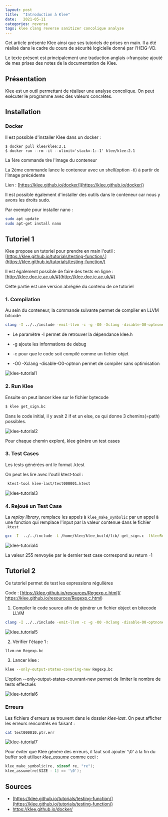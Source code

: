 ```yaml
---
layout: post
title:  "Introduction à Klee"
date:   2021-05-11 
categories: reverse
tags: klee clang reverse sanitizer concolique analyse
---
```

Cet article présente Klee ainsi que ses tutoriels de prises en main. Il a été réalisé dans le cadre du cours de sécurité logicielle donné par l'HEIG-VD.

Le texte présent est principalement une traduction anglais->française ajouté de mes prises des notes de la documentation de Klee.

## Présentation

Klee est un outil permettant de réaliser une analyse concolique. On peut exécuter le programme avec des valeurs concrètes. 

## Installation

### Docker

Il est possible d'installer Klee dans un docker :

```
$ docker pull klee/klee:2.1
$ docker run --rm -it --ulimit='stack=-1:-1' klee/klee:2.1
```

La 1ère commande tire l'image du conteneur

La 2ème commande lance le conteneur avec un shell(option -ti) à partir de l'image précédente 

Lien : [https://klee.github.io/docker/](https://klee.github.io/docker/)

Il est possible également d'installer des outils dans le conteneur car nous y avons les droits sudo.

Par exemple pour installer nano :

```bash
sudo apt update
sudo apt-get install nano
```



## Tutoriel 1

Klee propose un tutoriel pour prendre en main l'outil : [https://klee.github.io/tutorials/testing-function/.](https://klee.github.io/tutorials/testing-function/)

Il est également possible de faire des tests en ligne : [http://klee.doc.ic.ac.uk/#](http://klee.doc.ic.ac.uk/#)

Cette partie est une version abrégée du contenu de ce tutoriel

### 1. Compilation

Au sein du conteneur, la commande suivante permet de compiler en  LLVM bitcode 

```bash
clang -I ../../include -emit-llvm -c -g -O0 -Xclang -disable-O0-optnone get_sign.c
```

- Le paramètre -I permet de retrouver la dépendance klee.h

- -g ajoute les informations de debug
- -c pour que le code soit compilé comme un fichier objet
- -O0 -Xclang -disable-O0-optnon permet de compiler sans optimisation

![klee-tutorial1]({{site.url}}\assets\article\klee\klee-tutorial1.JPG)



### 2. Run Klee

Ensuite on peut lancer klee sur le fichier bytecode 

```bash
$ klee get_sign.bc
```

Dans le code initial, il y avait 2 if et un else, ce qui donne 3 chemins(=path) possibles.

![klee-tutorial2]({{site.url}}\assets\article\klee\klee-tutorial2.JPG)

Pour chaque chemin exploré, klee génère un test cases

### 3. Test Cases

Les tests générées ont le format .ktest

On peut les lire avec l'outil ktest-tool : 

```bash
 ktest-tool klee-last/test000001.ktest
```

![klee-tutorial3]({{site.url}}\assets\article\klee\klee-tutorial3.JPG)

### 4. Rejoué un Test Case

La *replay library*, remplace les appels à  `klee_make_symbolic` par un appel à une fonction qui remplace l'input par la valeur contenue dans le fichier `.ktest` 

```bash
gcc -I  ../../include -L /home/klee/klee_build/lib/ get_sign.c -lkleeRuntest
```

![klee-tutorial4]({{site.url}}\assets\article\klee\klee-tutorial4.JPG)

La valeur 255 renvoyée par le dernier test case correspond au return -1



## Tutoriel 2

Ce tutoriel permet de test les expressions régulières

Code : [https://klee.github.io/resources/Regexp.c.html]( https://klee.github.io/resources/Regexp.c.html)

1)  Compiler le code source afin de générer un fichier object en bitecode LLVM

```bash
clang -I ../../include -emit-llvm -c -g -O0 -Xclang -disable-O0-optnone Regexp.c
```

![klee_tutorial5]({{site.url}}\assets\article\klee\klee-tutorial5.JPG)

2) Vérifier l'étape 1 :

```bash
llvm-nm Regexp.bc
```

3) Lancer klee :

```bash
klee --only-output-states-covering-new Regexp.bc
```

L'option --only-output-states-couvrant-new permet de limiter le nombre de tests effectués

![klee-tutorial6]({{site.url}}\assets\article\klee\klee-tutorial6.JPG)



### Erreurs

Les fichiers d'erreurs se trouvent dans le dossier *klee-last*. On peut afficher les erreurs rencontrés en faisant :

```bash
cat test000010.ptr.err
```

![klee-tutorial7]({{site.url}}\assets\article\klee\klee-tutorial7.JPG)



Pour éviter que Klee génère des erreurs, il faut soit ajouter '\0' à la fin du buffer soit utiliser *klee_assume* comme ceci :

```c
klee_make_symbolic(re, sizeof re, "re");
klee_assume(re[SIZE - 1] == '\0');
```

## Sources

- [https://klee.github.io/tutorials/testing-function/](https://klee.github.io/tutorials/testing-function/)
- https://klee.github.io/docker/